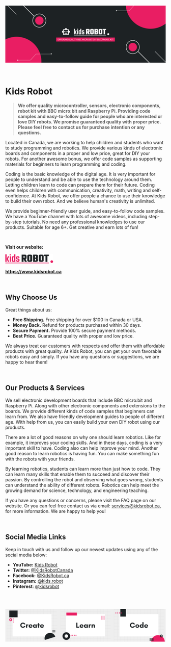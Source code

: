 ![Banner of Kids Robot](https://github.com/KidsRobot/KidsRobot/blob/main/Kids%20Robot%20Banner.png)

<br>

# Kids Robot


> **We offer quality microcontroller, sensors, electronic components, robot kit with BBC micro:bit and Raspberry Pi. Providing code samples and easy-to-follow guide for people who are interested or love DIY robots. We promise guaranteed quality with proper price. Please feel free to contact us for purchase intention or any questions.**

Located in Canada, we are working to help children and students who want to study programming and robotics. We provide various kinds of electronic boards and components in a proper and low price, great for DIY your robots. For another awesome bonus, we offer code samples as supporting materials for beginners to learn programming and coding.

Coding is the basic knowledge of the digital age. It is very important for people to understand and be able to use the technology around them. Letting children learn to code can prepare them for their future. Coding even helps children with communication, creativity, math, writing and self-confidence. At Kids Robot, we offer people a chance to use their knowledge to build their own robot. And we believe human's creativity is unlimited.

We provide beginner-friendly user guide, and easy-to-follow code samples. We have a YouTube channel with lots of awesome videos, including step-by-step tutorials. No need any professional knowledges to use our products. Suitable for age 6+. Get creative and earn lots of fun!

<br>

**Visit our website:**

[![Logo of Kids Robot](https://github.com/KidsRobot/KidsRobot/blob/main/Logo.png)](https://kidsrobot.ca)

**https://www.kidsrobot.ca**

<br>

## Why Choose Us

Great things about us:

- **Free Shipping.** Free shipping for over $100 in Canada or USA.
- **Money Back.** Refund for products purchased within 30 days.
- **Secure Payment.** Provide 100% secure payment methods.
- **Best Price.** Guaranteed quality with proper and low price.

We always treat our customers with respects and offer them with affordable products with great quality. At Kids Robot, you can get your own favorable robots easy and simply. If you have any questions or suggestions, we are happy to hear them!

<br>

## Our Products & Services

We sell electronic development boards that include BBC micro:bit and Raspberry Pi. Along with other electronic components and extensions to the boards. We provide different kinds of code samples that beginners can learn from. We also have friendly development guides to people of different age. With help from us, you can easily build your own DIY robot using our products.

There are a lot of good reasons on why one should learn robotics. Like for example, it improves your coding skills. And in these days, coding is a very important skill to have. Coding also can help improve your mind. Another good reason to learn robotics is having fun. You can make something fun with the robots with your friends.

By learning robotics, students can learn more than just how to code. They can learn many skills that enable them to succeed and discover their passion. By controlling the robot and observing what goes wrong, students can understand the ability of different robots. Robotics can help meet the growing demand for science, technology, and engineering teaching.

If you have any questions or concerns, please visit the FAQ page on our website. Or you can feel free contact us via email: services@kidsrobot.ca, for more information. We are happy to help you!

<br>

## Social Media Links

Keep in touch with us and follow up our newest updates using any of the social media below:

- **YouTube:** [Kids Robot](https://www.youtube.com/channel/UCRnYa9GVftGmj33vbN6rEfw)
- **Twitter:** [@KidsRobotCanada](https://www.twitter.com/KidsRobotCanada)
- **Facebook:** [@KidsRobot.ca](https://www.facebook.com/KidsRobot.ca)
- **Instagram:** [@kids.robot](https://www.instagram.com/kids.robot)
- **Pinterest**: [@kidsrobot](https://www.pinterest.ca/kidsrobot)

<br>
<br>

![Footer banner, includes text "Create", "Leanr", "Code"](https://github.com/KidsRobot/KidsRobot/blob/main/Footer%20Banner.png)
